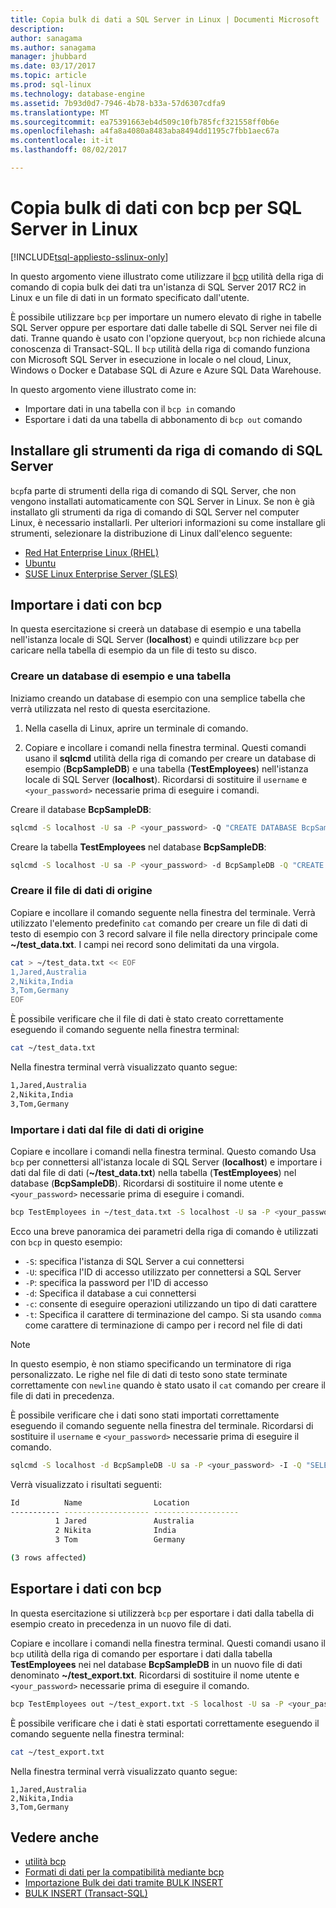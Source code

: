 ```yaml
---
title: Copia bulk di dati a SQL Server in Linux | Documenti Microsoft
description: 
author: sanagama
ms.author: sanagama
manager: jhubbard
ms.date: 03/17/2017
ms.topic: article
ms.prod: sql-linux
ms.technology: database-engine
ms.assetid: 7b93d0d7-7946-4b78-b33a-57d6307cdfa9
ms.translationtype: MT
ms.sourcegitcommit: ea75391663eb4d509c10fb785fcf321558ff0b6e
ms.openlocfilehash: a4fa8a4080a8483aba8494dd1195c7fbb1aec67a
ms.contentlocale: it-it
ms.lasthandoff: 08/02/2017

---
```

# <a name="bulk-copy-data-with-bcp-to-sql-server-on-linux"></a>Copia bulk di dati con bcp per SQL Server in Linux

[!INCLUDE[tsql-appliesto-sslinux-only](../includes/tsql-appliesto-sslinux-only.md)]

In questo argomento viene illustrato come utilizzare il [bcp](https://msdn.microsoft.com/en-us/library/ms162802.aspx) utilità della riga di comando di copia bulk dei dati tra un'istanza di SQL Server 2017 RC2 in Linux e un file di dati in un formato specificato dall'utente.

È possibile utilizzare `bcp` per importare un numero elevato di righe in tabelle SQL Server oppure per esportare dati dalle tabelle di SQL Server nei file di dati. Tranne quando è usato con l'opzione queryout, `bcp` non richiede alcuna conoscenza di Transact-SQL. Il `bcp` utilità della riga di comando funziona con Microsoft SQL Server in esecuzione in locale o nel cloud, Linux, Windows o Docker e Database SQL di Azure e Azure SQL Data Warehouse.

In questo argomento viene illustrato come in:
- Importare dati in una tabella con il `bcp in` comando
- Esportare i dati da una tabella di abbonamento di `bcp out` comando

## <a name="install-the-sql-server-command-line-tools"></a>Installare gli strumenti da riga di comando di SQL Server

`bcp`fa parte di strumenti della riga di comando di SQL Server, che non vengono installati automaticamente con SQL Server in Linux. Se non è già installato gli strumenti da riga di comando di SQL Server nel computer Linux, è necessario installarli. Per ulteriori informazioni su come installare gli strumenti, selezionare la distribuzione di Linux dall'elenco seguente:

- [Red Hat Enterprise Linux (RHEL)](sql-server-linux-setup-tools.md#RHEL)
- [Ubuntu](sql-server-linux-setup-tools.md#ubuntu)
- [SUSE Linux Enterprise Server (SLES)](sql-server-linux-setup-tools.md#SLES)

## <a name="import-data-with-bcp"></a>Importare i dati con bcp

In questa esercitazione si creerà un database di esempio e una tabella nell'istanza locale di SQL Server (**localhost**) e quindi utilizzare `bcp` per caricare nella tabella di esempio da un file di testo su disco.

### <a name="create-a-sample-database-and-table"></a>Creare un database di esempio e una tabella

Iniziamo creando un database di esempio con una semplice tabella che verrà utilizzata nel resto di questa esercitazione.

1. Nella casella di Linux, aprire un terminale di comando.

2. Copiare e incollare i comandi nella finestra terminal. Questi comandi usano il **sqlcmd** utilità della riga di comando per creare un database di esempio (**BcpSampleDB**) e una tabella (**TestEmployees**) nell'istanza locale di SQL Server (**localhost**). Ricordarsi di sostituire il `username` e `<your_password>` necessarie prima di eseguire i comandi.

Creare il database **BcpSampleDB**:
```bash 
sqlcmd -S localhost -U sa -P <your_password> -Q "CREATE DATABASE BcpSampleDB;"
```
Creare la tabella **TestEmployees** nel database **BcpSampleDB**:
```bash 
sqlcmd -S localhost -U sa -P <your_password> -d BcpSampleDB -Q "CREATE TABLE TestEmployees (Id INT IDENTITY(1,1) NOT NULL PRIMARY KEY, Name NVARCHAR(50), Location NVARCHAR(50));"
```
### <a name="create-the-source-data-file"></a>Creare il file di dati di origine
Copiare e incollare il comando seguente nella finestra del terminale. Verrà utilizzato l'elemento predefinito `cat` comando per creare un file di dati di testo di esempio con 3 record salvare il file nella directory principale come **~/test_data.txt**. I campi nei record sono delimitati da una virgola.

```bash
cat > ~/test_data.txt << EOF
1,Jared,Australia
2,Nikita,India
3,Tom,Germany
EOF
```

È possibile verificare che il file di dati è stato creato correttamente eseguendo il comando seguente nella finestra terminal:
```bash 
cat ~/test_data.txt
```

Nella finestra terminal verrà visualizzato quanto segue:
```bash
1,Jared,Australia
2,Nikita,India
3,Tom,Germany
```

### <a name="import-data-from-the-source-data-file"></a>Importare i dati dal file di dati di origine
Copiare e incollare i comandi nella finestra terminal. Questo comando Usa `bcp` per connettersi all'istanza locale di SQL Server (**localhost**) e importare i dati dal file di dati (**~/test_data.txt**) nella tabella (**TestEmployees**) nel database (**BcpSampleDB**). Ricordarsi di sostituire il nome utente e `<your_password>` necessarie prima di eseguire i comandi.

```bash 
bcp TestEmployees in ~/test_data.txt -S localhost -U sa -P <your_password> -d BcpSampleDB -c -t  ','
```

Ecco una breve panoramica dei parametri della riga di comando è utilizzati con `bcp` in questo esempio:
- `-S`: specifica l'istanza di SQL Server a cui connettersi
- `-U`: specifica l'ID di accesso utilizzato per connettersi a SQL Server
- `-P`: specifica la password per l'ID di accesso
- `-d`: Specifica il database a cui connettersi
- `-c`: consente di eseguire operazioni utilizzando un tipo di dati carattere
- `-t`: Specifica il carattere di terminazione del campo. Si sta usando `comma` come carattere di terminazione di campo per i record nel file di dati

> [!NOTE]
> In questo esempio, è non stiamo specificando un terminatore di riga personalizzato. Le righe nel file di dati di testo sono state terminate correttamente con `newline` quando è stato usato il `cat` comando per creare il file di dati in precedenza.

È possibile verificare che i dati sono stati importati correttamente eseguendo il comando seguente nella finestra del terminale. Ricordarsi di sostituire il `username` e `<your_password>` necessarie prima di eseguire il comando.
```bash 
sqlcmd -S localhost -d BcpSampleDB -U sa -P <your_password> -I -Q "SELECT * FROM TestEmployees;"
```

Verrà visualizzato i risultati seguenti:
```bash
Id          Name                Location
----------- ------------------- -------------------
          1 Jared               Australia
          2 Nikita              India
          3 Tom                 Germany

(3 rows affected)
```

## <a name="export-data-with-bcp"></a>Esportare i dati con bcp

In questa esercitazione si utilizzerà `bcp` per esportare i dati dalla tabella di esempio creato in precedenza in un nuovo file di dati.

Copiare e incollare i comandi nella finestra terminal. Questi comandi usano il `bcp` utilità della riga di comando per esportare i dati dalla tabella **TestEmployees** nei nel database **BcpSampleDB** in un nuovo file di dati denominato **~/test_export.txt**.  Ricordarsi di sostituire il nome utente e `<your_password>` necessarie prima di eseguire il comando.

```bash 
bcp TestEmployees out ~/test_export.txt -S localhost -U sa -P <your_password> -d BcpSampleDB -c -t ','
```

È possibile verificare che i dati è stati esportati correttamente eseguendo il comando seguente nella finestra terminal:
```bash 
cat ~/test_export.txt
```

Nella finestra terminal verrà visualizzato quanto segue:
```
1,Jared,Australia
2,Nikita,India
3,Tom,Germany
```

## <a name="see-also"></a>Vedere anche
- [utilità bcp](https://msdn.microsoft.com/en-us/library/ms162802.aspx)
- [Formati di dati per la compatibilità mediante bcp](https://msdn.microsoft.com/en-us/library/ms190759.aspx)
- [Importazione Bulk dei dati tramite BULK INSERT](https://msdn.microsoft.com/en-us/library/ms175915.aspx)
- [BULK INSERT (Transact-SQL)](https://msdn.microsoft.com/en-us/library/ms188365.aspx)

